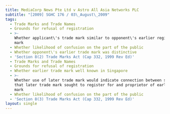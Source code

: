 ```yaml
---
title: MediaCorp News Pte Ltd v Astro All Asia Networks PLC
subtitle: "[2009] SGHC 176 / 03\_August\_2009"
tags:
  - Trade Marks and Trade Names
  - Grounds for refusal of registration
  - >-
    Whether applicant\'s trade mark similar to opponent\'s earlier registered
    mark
  - Whether likelihood of confusion on the part of the public
  - Whether opponent\'s earlier trade mark was distinctive
  - 'Section 8(2) Trade Marks Act (Cap 332, 1999 Rev Ed)'
  - Trade Marks and Trade Names
  - Grounds for refusal of registration
  - Whether earlier trade mark well known in Singapore
  - >-
    Whether use of later trade mark would indicate connection between services
    that later trade mark sought to register for and proprietor of earlier trade
    mark
  - Whether likelihood of confusion on the part of the public
  - 'Section 8(3) Trade Marks Act (Cap 332, 1999 Rev Ed)'
layout: single
---
```


